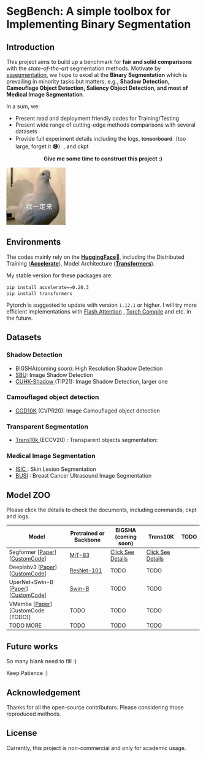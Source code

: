 # SegBench: A simple toolbox for Implementing Binary Segmentation

## Introduction

This project aims to build up a benchmark for **fair and solid comparisons** with the *state-of-the-art* segmentation methods. Motivate by [sssegmentation](https://github.com/SegmentationBLWX/sssegmentation), we hope to excel at the **Binary Segmentation** which is prevailing in minority tasks but matters, e.g., **Shadow Detection, Camouflage Object Detection, Saliency Object Detection, and most of Medical Image Segmentation**. 

In a sum, we:

* Present read and deployment friendly codes for Training/Testing
* Present wide range of cutting-edge methods comparisons with several datasets
* Provide full experiment details including the logs, ~~tensorboard~~（too large, forget it **😅**）, and ckpt

<center><b>Give me some time to construct this project :)</b></center>

![image-20240423135237987](./asset/image-20240423135237987.png)



## Environments

The codes mainly rely on the **[HuggingFace](https://huggingface.co/)🤗**, including the Distributed Training (**[Accelerate](https://huggingface.co/docs/accelerate/index)**), Model Architecture (**[Transformers](https://huggingface.co/docs/transformers/index)**).

My stable version for these packages are:

```
pip install accelerate==0.20.3
pip install transformers
```

Pytorch is suggested to update with version `1.12.1` or higher. I will try more efficient implementations with [Flash Attention](https://pytorch.org/blog/pytorch2-2/) , [Torch Compile](https://pytorch.org/tutorials/intermediate/torch_compile_tutorial.html) and etc. in the future.

## Datasets

### Shadow Detection

* BIGSHA(coming soon): High Resolution Shadow Detection
* [SBU](https://www3.cs.stonybrook.edu/~cvl/projects/shadow_noisy_label/index.html): Image Shadow Detection
* [CUHK-Shadow ](https://github.com/xw-hu/CUHK-Shadow)(TIP21): Image Shadow Detection, larger one 



### Camouflaged object detection

* [COD10K](https://openaccess.thecvf.com/content_CVPR_2020/papers/Fan_Camouflaged_Object_Detection_CVPR_2020_paper.pdf) (CVPR20): Image Camouflaged object detection



### Transparent Segmentation

*  [Trans10k ](https://xieenze.github.io/projects/TransLAB/TransLAB.html)(ECCV20) : Transparent objects segmentation:



### Medical Image Segmentation

*  [ISIC ](https://www.isic-archive.com/): Skin Lesion Segmentation
* [BUSI](https://www.kaggle.com/datasets/aryashah2k/breast-ultrasound-images-dataset) : Breast Cancer Ultrasound Image Segmentation

## Model ZOO

Please click the details to check the documents, including commands, ckpt and logs.

| Model                                                        | Pretrained or Backbone                                       | BIGSHA (coming soon)                    | Trans10K                                | TODO |
| ------------------------------------------------------------ | ------------------------------------------------------------ | --------------------------------------- | --------------------------------------- | ---- |
| Segformer [[Paper](https://proceedings.neurips.cc/paper/2021/file/64f1f27bf1b4ec22924fd0acb550c235-Paper.pdf)] [[CustomCode](./benchmarks/segformer.py)] | [MiT-B3](https://huggingface.co/nvidia/segformer-b3-finetuned-ade-512-512/tree/main) | [Click See Details](./doc/Segformer.md) | [Click See Details](./doc/Segformer.md) |      |
| Deeplabv3 [[Paper](https://arxiv.org/abs/1802.02611)] [[CustomCode](./benchmarks/deeplab.py)] | [ResNet-101](https://download.pytorch.org/models/deeplabv3_resnet101_coco-586e9e4e.pth) | TODO                                    | TODO                                    |      |
| UperNet+Swin-B [[Paper](https://openaccess.thecvf.com/content_ECCV_2018/papers/Tete_Xiao_Unified_Perceptual_Parsing_ECCV_2018_paper.pdf)] [[CustomCode](./benchmarks/UperNet.py)] | [Swin-B](https://huggingface.co/openmmlab/upernet-swin-base/tree/main) | TODO                                    | TODO                                    |      |
| VMamba [[Paper](https://arxiv.org/abs/2401.10166)] [CustomCode (TODO)] | TODO                                                         | TODO                                    | TODO                                    |      |
| TODO MORE                                                    | TODO                                                         | TODO                                    | TODO                                    |      |

## Future works

So many blank need to fill  :)

Keep Patience :)

## Acknowledgement

Thanks for all the open-source contributors. Please considering those reproduced methods.

## License

Currently, this project is non-commercial and only for academic usage.